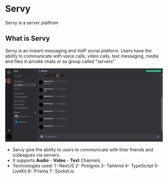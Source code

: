 


# Servy

<!-- <p align="center">
    <img src="https://github.com/microsoft/autogen/blob/main/website/static/img/flaml.svg"  width=200>
    <br>
</p> -->

Servy is a server platfrom 



## What is Servy

Servy is an instant messaging and VoIP social platform. Users have the ability to communicate with voice calls, video calls, text messaging, media and files in private chats or as group called "servers"

![Servy Overview](https://github.com/khaledsamirr/Servy/blob/main/Screenshot%202023-10-03%20064427.png)

* Servy give the ability to users to communicate with thier friends and colleagues via servers.
* It supports **Audio** - **Video** - **Text** Channels.
* Technologies used: 
    1- NextJS
    2- Postgres
    3- Tailwind
    4- TypeScript
    5- LiveKit
    6- Prisma
    7- Socket.io



